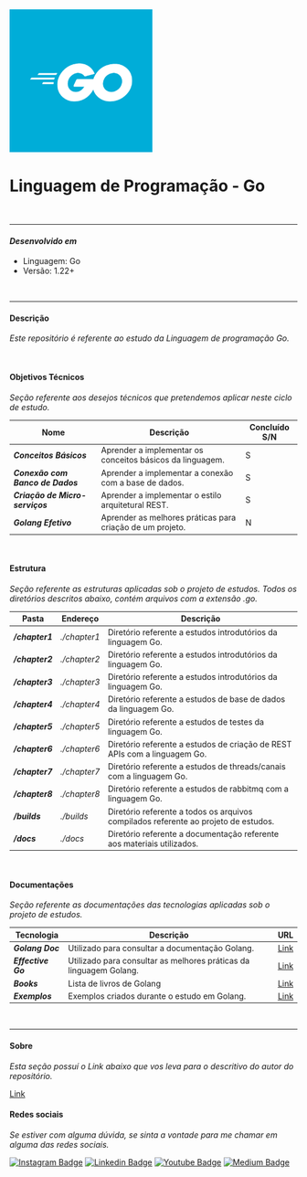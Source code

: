 <img src="https://github.com/DiegoJCordeiro/DiegoJCordeiro/blob/main/assets/Go-logo.png" width=250>

# Linguagem de Programação - Go

</br>

<hr>


#### ***Desenvolvido em***

- Linguagem: Go
- Versão: 1.22+

</br>

<hr>

#### **Descrição**

*Este repositório é referente ao estudo da Linguagem de programação Go.*

</br>

#### **Objetivos Técnicos**

*Seção referente aos desejos técnicos que pretendemos aplicar neste ciclo de estudo.*

| Nome                             | Descrição                                                 | Concluído S/N |
| -------------------------------- | --------------------------------------------------------- |--------------|
| ***Conceitos Básicos***          | Aprender a implementar os conceitos básicos da linguagem. | S            |
| ***Conexão com Banco de Dados*** | Aprender a implementar a conexão com a base de dados.     | S            |
| ***Criação de Micro-serviços***  | Aprender a implementar o estilo arquitetural REST.        | S            |
| ***Golang Efetivo***             | Aprender as melhores práticas para criação de um projeto. | N            |

</br>

#### **Estrutura**

*Seção referente as estruturas aplicadas sob o projeto de estudos. Todos os diretórios descritos abaixo, contém arquivos com a extensão .go.*

| Pasta           | Endereço     | Descrição                                                                           |
|-----------------|--------------|-------------------------------------------------------------------------------------|
| ***/chapter1*** | *./chapter1* | Diretório referente a estudos introdutórios da linguagem Go.                        |
| ***/chapter2*** | *./chapter2* | Diretório referente a estudos introdutórios da linguagem Go.                        |
| ***/chapter3*** | *./chapter3* | Diretório referente a estudos introdutórios da linguagem Go.                        |
| ***/chapter4*** | *./chapter4* | Diretório referente a estudos de base de dados da linguagem Go.                     |
| ***/chapter5*** | *./chapter5* | Diretório referente a estudos de testes da linguagem Go.                            |
| ***/chapter6*** | *./chapter6* | Diretório referente a estudos de criação de REST APIs com a linguagem Go.           |
| ***/chapter7*** | *./chapter7* | Diretório referente a estudos de threads/canais com a linguagem Go.                 |
| ***/chapter8*** | *./chapter8* | Diretório referente a estudos de rabbitmq com a linguagem Go.                       |
| ***/builds***   | *./builds*   | Diretório referente a todos os arquivos compilados referente ao projeto de estudos. |
| ***/docs***     | *./docs*     | Diretório referente a documentação referente aos materiais utilizados.              |

</br>

#### **Documentações**

*Seção referente as documentações das tecnologias aplicadas sob o projeto de estudos.*

| Tecnologia         | Descrição                                                          | URL                                        |
|--------------------|--------------------------------------------------------------------|--------------------------------------------|
| ***Golang Doc***   | Utilizado para consultar a documentação Golang.                    | [Link](https://go.dev/doc/)                |
| ***Effective Go*** | Utilizado para consultar as melhores práticas da linguagem Golang. | [Link](https://go.dev/doc/effective_go)    |
| ***Books***        | Lista de livros de Golang                                          | [Link](https://github.com/dariubs/GoBooks) | 
| ***Exemplos***     | Exemplos criados durante o estudo em Golang.                       | [Link](./docs/pages/Examples.md)           |

</br>

<hr>


#### **Sobre**

*Esta seção possuí o Link abaixo que vos leva para o descritivo do autor do repositório.*

[Link](./docs/pages/Author.md)

#### **Redes sociais**

*Se estiver com alguma dúvida, se sinta a vontade para me chamar em alguma das redes sociais.*

[![Instagram Badge](https://img.shields.io/badge/-instagram-red?style=for-the-badge&logo=instagram&logoColor=white&link=https://github.com/DiegoJCordeiro)](https://www.instagram.com/developer.mano/) [![Linkedin Badge](https://img.shields.io/badge/-Linkedin-blue?style=for-the-badge&logo=Linkedin&logoColor=white&link=https://github.com/DiegoJCordeiro)](https://www.linkedin.com/in/diego-cordeiro-552948229/) [![Youtube Badge](https://img.shields.io/badge/-Youtube-red?style=for-the-badge&logo=Youtube&logoColor=white&link=https://github.com/DiegoJCordeiro)](https://www.youtube.com/@manodev5540) [![Medium Badge](https://img.shields.io/badge/-Medium-black?style=for-the-badge&logo=Medium&logoColor=white&link=https://github.com/DiegoJCordeiro)](https://medium.com/@diegocordeiro.contatos) 